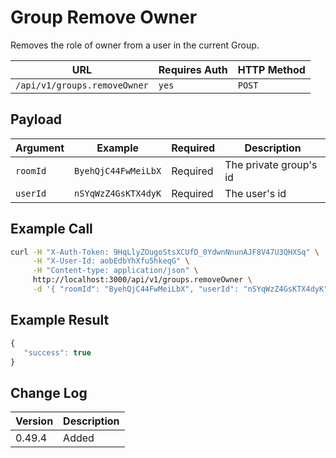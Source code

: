 # Group Remove Owner

Removes the role of owner from a user in the current Group.

| URL                          | Requires Auth | HTTP Method |
| ---------------------------- | ------------- | ----------- |
| `/api/v1/groups.removeOwner` | `yes`         | `POST`      |

## Payload

| Argument | Example             | Required | Description            |
| -------- | ------------------- | -------- | ---------------------- |
| `roomId` | `ByehQjC44FwMeiLbX` | Required | The private group's id |
| `userId` | `nSYqWzZ4GsKTX4dyK` | Required | The user's id          |

## Example Call

```bash
curl -H "X-Auth-Token: 9HqLlyZOugoStsXCUfD_0YdwnNnunAJF8V47U3QHXSq" \
     -H "X-User-Id: aobEdbYhXfu5hkeqG" \
     -H "Content-type: application/json" \
     http://localhost:3000/api/v1/groups.removeOwner \
     -d '{ "roomId": "ByehQjC44FwMeiLbX", "userId": "nSYqWzZ4GsKTX4dyK" }'
```

## Example Result

```javascript
{
   "success": true
}
```

## Change Log

| Version | Description |
| ------- | ----------- |
| 0.49.4  | Added       |
